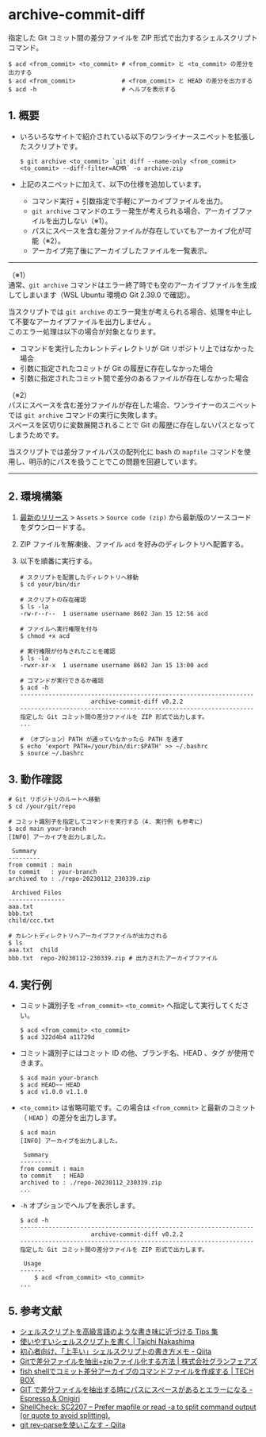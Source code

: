 <!-- omit in toc -->
# archive-commit-diff

指定した Git コミット間の差分ファイルを ZIP 形式で出力するシェルスクリプトコマンド。

```shell
$ acd <from_commit> <to_commit> # <from_commit> と <to_commit> の差分を出力する
$ acd <from_commit>             # <from_commit> と HEAD の差分を出力する
$ acd -h                        # ヘルプを表示する
```

## 1. 概要

- いろいろなサイトで紹介されている以下のワンライナースニペットを拡張したスクリプトです。

    ```shell
    $ git archive <to_commit> `git diff --name-only <from_commit> <to_commit> --diff-filter=ACMR` -o archive.zip
    ```

- 上記のスニペットに加えて、以下の仕様を追加しています。
    - コマンド実行 + 引数指定で手軽にアーカイブファイルを出力。
    - `git archive` コマンドのエラー発生が考えられる場合、アーカイブファイルを出力しない（※1）。
    - パスにスペースを含む差分ファイルが存在していてもアーカイブ化が可能（※2）。
    - アーカイブ完了後にアーカイブしたファイルを一覧表示。

---

（※1）  
通常、`git archive` コマンドはエラー終了時でも空のアーカイブファイルを生成してしまいます（WSL Ubuntu 環境の Git 2.39.0 で確認）。

当スクリプトでは `git archive` のエラー発生が考えられる場合、処理を中止して不要なアーカイブファイルを出力しません 。  
このエラー処理は以下の場合が対象となります。

- コマンドを実行したカレントディレクトリが Git リポジトリ上ではなかった場合
- 引数に指定されたコミットが Git の履歴に存在しなかった場合
- 引数に指定されたコミット間で差分のあるファイルが存在しなかった場合

（※2）  
パスにスペースを含む差分ファイルが存在した場合、ワンライナーのスニペットでは `git archive` コマンドの実行に失敗します。  
スペースを区切りに変数展開されることで Git の履歴に存在しないパスとなってしまうためです。

当スクリプトでは差分ファイルパスの配列化に bash の `mapfile` コマンドを使用し、明示的にパスを扱うことでこの問題を回避しています。

---

## 2. 環境構築

1. [最新のリリース](https://github.com/kenkenpa198/archive-commit-diff/releases/latest) > `Assets` > `Source code (zip)` から最新版のソースコードをダウンロードする。
2. ZIP ファイルを解凍後、ファイル `acd` を好みのディレクトリへ配置する。
3. 以下を順番に実行する。

    ```shell
    # スクリプトを配置したディレクトリへ移動
    $ cd your/bin/dir

    # スクリプトの存在確認
    $ ls -la
    -rw-r--r--  1 username username 8602 Jan 15 12:56 acd

    # ファイルへ実行権限を付与
    $ chmod +x acd

    # 実行権限が付与されたことを確認
    $ ls -la
    -rwxr-xr-x  1 username username 8602 Jan 15 13:00 acd

    # コマンドが実行できるか確認
    $ acd -h
    ------------------------------------------------------------------
                        archive-commit-diff v0.2.2
    ------------------------------------------------------------------
    指定した Git コミット間の差分ファイルを ZIP 形式で出力します。
    ...

    # （オプション）PATH が通っていなかったら PATH を通す
    $ echo 'export PATH=/your/bin/dir:$PATH' >> ~/.bashrc
    $ source ~/.bashrc
    ```

## 3. 動作確認

```shell
# Git リポジトリのルートへ移動
$ cd /your/git/repo

# コミット識別子を指定してコマンドを実行する（4. 実行例 も参考に）
$ acd main your-branch
[INFO] アーカイブを出力しました。

 Summary
---------
from commit : main
to commit   : your-branch
archived to : ./repo-20230112_230339.zip

 Archived Files
----------------
aaa.txt
bbb.txt
child/ccc.txt

# カレントディレクトリへアーカイブファイルが出力される
$ ls
aaa.txt  child
bbb.txt  repo-20230112-230339.zip # 出力されたアーカイブファイル
```

## 4. 実行例

- コミット識別子を `<from_commit>` `<to_commit>` へ指定して実行してください。

    ```shell
    $ acd <from_commit> <to_commit>
    $ acd 322d4b4 a11729d
    ```

- コミット識別子にはコミット ID の他、ブランチ名、HEAD 、タグ が使用できます。

    ```shell
    $ acd main your-branch
    $ acd HEAD~~ HEAD
    $ acd v1.0.0 v1.1.0
    ```

- `<to_commit>` は省略可能です。この場合は `<from_commit>` と最新のコミット（ `HEAD` ）の差分を出力します。

    ```shell
    $ acd main
    [INFO] アーカイブを出力しました。

     Summary
    ---------
    from commit : main
    to commit   : HEAD
    archived to : ./repo-20230112_230339.zip
    ...
    ```

- `-h` オプションでヘルプを表示します。

    ```shell
    $ acd -h
    ------------------------------------------------------------------
                        archive-commit-diff v0.2.2
    ------------------------------------------------------------------
    指定した Git コミット間の差分ファイルを ZIP 形式で出力します。

     Usage
    -------
        $ acd <from_commit> <to_commit>
    ...
    ```

## 5. 参考文献

- [シェルスクリプトを高級言語のような書き味に近づける Tips 集](https://sousaku-memo.net/php-system/1817)
- [使いやすいシェルスクリプトを書く | Taichi Nakashima](https://deeeet.com/writing/2014/05/18/shell-template/)
- [初心者向け、「上手い」シェルスクリプトの書き方メモ - Qiita](https://qiita.com/m-yamashita/items/889c116b92dc0bf4ea7d)
- [Gitで差分ファイルを抽出+zipファイル化する方法 | 株式会社グランフェアズ](https://www.granfairs.com/blog/staff/git-archivediff)
- [fish shellでコミット差分アーカイブのコマンドファイルを作成する | TECH BOX](https://tech.arc-one.jp/git-archive-on-fish)
- [GIT で差分ファイルを抽出する時にパスにスペースがあるとエラーになる - Espresso & Onigiri](https://va2577.github.io/post/61/)
- [ShellCheck: SC2207 – Prefer mapfile or read -a to split command output (or quote to avoid splitting).](https://www.shellcheck.net/wiki/SC2207)
- [git rev-parseを使いこなす - Qiita](https://qiita.com/karupanerura/items/721962bb7da3e34187e1)
